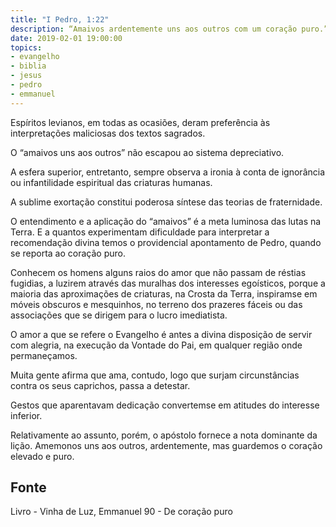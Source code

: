 ```yaml
---
title: "I Pedro, 1:22"
description: “Amai­vos ardentemente uns aos outros com um coração puro.” (I Pedro, 1:22)
date: 2019-02-01 19:00:00
topics: 
- evangelho
- biblia
- jesus
- pedro
- emmanuel
---
```


Espíritos levianos, em todas as ocasiões, deram preferência às
interpretações maliciosas dos textos sagrados.

O “amai­vos uns aos outros” não escapou ao sistema depreciativo.

A esfera superior, entretanto, sempre observa a ironia à conta de ignorância
ou infantilidade espiritual das criaturas humanas.

A sublime exortação constitui poderosa síntese das teorias de fraternidade.

O entendimento e a aplicação do “amai­vos” é a meta luminosa das lutas na
Terra. E a quantos experimentam dificuldade para interpretar a recomendação divina
temos o providencial apontamento de Pedro, quando se reporta ao coração puro.

Conhecem os homens alguns raios do amor que não passam de réstias
fugidias, a luzirem através das muralhas dos interesses egoísticos, porque a maioria
das aproximações de criaturas, na Crosta da Terra, inspiram­se em móveis obscuros
e mesquinhos, no terreno dos prazeres fáceis ou das associações que se dirigem para
o lucro imediatista.

O amor a que se refere o Evangelho é antes a divina disposição de servir
com alegria, na execução da Vontade do Pai, em qualquer região onde
permaneçamos.

Muita gente afirma que ama, contudo, logo que surjam circunstâncias
contra os seus caprichos, passa a detestar.

Gestos que aparentavam dedicação convertem­se em atitudes do interesse
inferior.

Relativamente ao assunto, porém, o apóstolo fornece a nota dominante da
lição. Amemo­nos uns aos outros, ardentemente, mas guardemos o coração elevado
e puro.


## Fonte
Livro - Vinha de Luz, Emmanuel
90 - De coração puro
